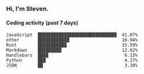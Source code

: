 ### Hi, I'm Steven.

#### Coding activity (past 7 days)
```
JavaScript  ▓▓▓▓▓▓▓▓▓▓▓▓▓▓▓▓▓▓▓▓▓▓▓▓▓▓▓▓▓▓  41.07%
other       ▓▓▓▓▓▓▓▓▓▓▓▓                    16.94%
Rust        ▓▓▓▓▓▓▓▓▓▓▓                     15.59%
Markdown    ▓▓▓▓▓▓▓▓▓                       12.62%
Handlebars  ▓▓▓▓                             6.13%
Python      ▓▓▓                              4.27%
JSON        ▓▓                               3.38%
```
